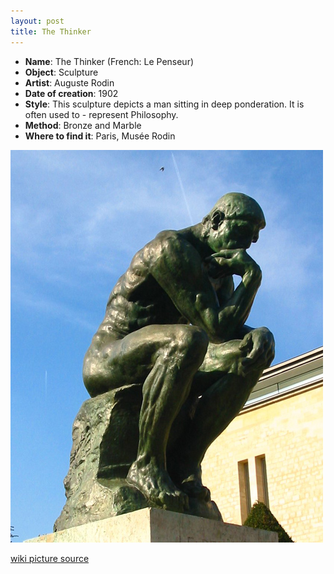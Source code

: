 ```yaml
---
layout: post
title: The Thinker
---
```


- **Name**: The Thinker (French: Le Penseur)
- **Object**: Sculpture
- **Artist**: Auguste Rodin
- **Date of creation**: 1902
- **Style**: This sculpture depicts a man sitting in deep ponderation. It is often used to - represent Philosophy.
- **Method**: Bronze and Marble
- **Where to find it**: Paris, Musée Rodin

![](/img/rodin_thethinker.jpg "rodin_thethinker")

[wiki picture source](http://upload.wikimedia.org/wikipedia/commons/9/92/Rodin_TheThinker.jpg)
